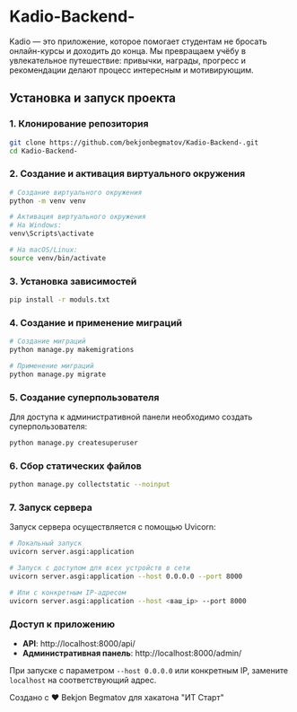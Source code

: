 # Kadio-Backend-

Kadio — это приложение, которое помогает студентам не бросать онлайн-курсы и доходить до конца. Мы превращаем учёбу в увлекательное путешествие: привычки, награды, прогресс и рекомендации делают процесс интересным и мотивирующим.

## Установка и запуск проекта

### 1. Клонирование репозитория

```bash
git clone https://github.com/bekjonbegmatov/Kadio-Backend-.git
cd Kadio-Backend-
```

### 2. Создание и активация виртуального окружения

```bash
# Создание виртуального окружения
python -m venv venv

# Активация виртуального окружения
# На Windows:
venv\Scripts\activate

# На macOS/Linux:
source venv/bin/activate
```

### 3. Установка зависимостей

```bash
pip install -r moduls.txt
```

### 4. Создание и применение миграций

```bash
# Создание миграций
python manage.py makemigrations

# Применение миграций
python manage.py migrate
```

### 5. Создание суперпользователя

Для доступа к административной панели необходимо создать суперпользователя:

```bash
python manage.py createsuperuser
```

### 6. Сбор статических файлов

```bash
python manage.py collectstatic --noinput
```

### 7. Запуск сервера

Запуск сервера осуществляется с помощью Uvicorn:

```bash
# Локальный запуск
uvicorn server.asgi:application

# Запуск с доступом для всех устройств в сети
uvicorn server.asgi:application --host 0.0.0.0 --port 8000

# Или с конкретным IP-адресом
uvicorn server.asgi:application --host <ваш_ip> --port 8000
```

### Доступ к приложению

- **API**: http://localhost:8000/api/
- **Административная панель**: http://localhost:8000/admin/

При запуске с параметром `--host 0.0.0.0` или конкретным IP, замените `localhost` на соответствующий адрес.

Создано с ❤️ Bekjon Begmatov для хакатона "ИТ Старт"